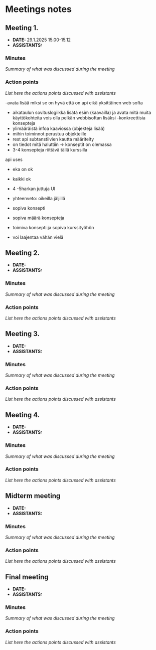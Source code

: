 # Meetings notes

## Meeting 1.
* **DATE:** 29.1.2025 15.00-15.12
* **ASSISTANTS:**

### Minutes
*Summary of what was discussed during the meeting*

### Action points
*List here the actions points discussed with assistants*

-avata lisää miksi se on hyvä että on api eikä yksittäinen web softa
- aikataulun sovituslogiikka lisätä esim (kaavailla) ja avata mitä muita käyttökohteita vois olla pelkän webbisoftan lisäksi
-konkreettisia konsepteja
- ylimääräistä infoa kaaviossa (objekteja lisää)
- mihin toiminnot perustuu objekteille
- rest api subtanstiivien kautta määritelty
- on tiedot mitä haluttiin -> konseptit on olemassa
- 3-4 konsepteja riittävä tällä kurssilla

api uses
- eka on ok
- kaikki ok
- 4 -5harkan juttuja UI

- yhteenveto: oikeilla jäljillä
- sopiva konsepti
- sopiva määrä konsepteja
- toimiva konsepti ja sopiva kurssityöhön
- voi laajentaa vähän vielä
  

## Meeting 2.
* **DATE:**
* **ASSISTANTS:**

### Minutes
*Summary of what was discussed during the meeting*

### Action points
*List here the actions points discussed with assistants*




## Meeting 3.
* **DATE:**
* **ASSISTANTS:**

### Minutes
*Summary of what was discussed during the meeting*

### Action points
*List here the actions points discussed with assistants*




## Meeting 4.
* **DATE:**
* **ASSISTANTS:**

### Minutes
*Summary of what was discussed during the meeting*

### Action points
*List here the actions points discussed with assistants*




## Midterm meeting
* **DATE:**
* **ASSISTANTS:**

### Minutes
*Summary of what was discussed during the meeting*

### Action points
*List here the actions points discussed with assistants*




## Final meeting
* **DATE:**
* **ASSISTANTS:**

### Minutes
*Summary of what was discussed during the meeting*

### Action points
*List here the actions points discussed with assistants*




